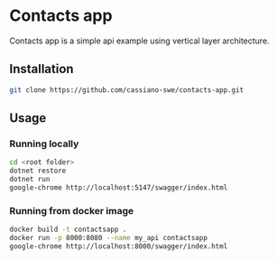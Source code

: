 # Contacts app

Contacts app is a simple api example using vertical layer architecture.

## Installation

```bash
git clone https://github.com/cassiano-swe/contacts-app.git
```

## Usage

### Running locally

```bash
cd <root folder>
dotnet restore
dotnet run
google-chrome http://localhost:5147/swagger/index.html 
```

### Running from docker image

```bash
docker build -t contactsapp .
docker run -p 8000:8080 --name my_api contactsapp
google-chrome http://localhost:8000/swagger/index.html